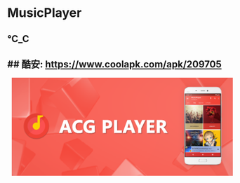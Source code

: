 # MusicPlayer
## ℃_C
## ## 酷安: https://www.coolapk.com/apk/209705
<img src="https://raw.githubusercontent.com/AugustToko/ACG-Player/master/app/other_files/screen_shots/Promotional%20picture/Promotional%20picture_00036.png" hspace="10">